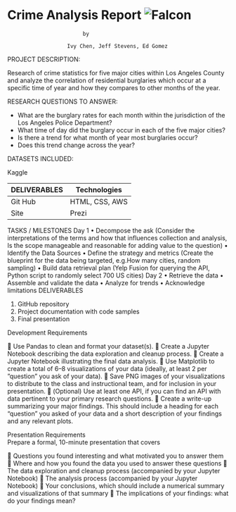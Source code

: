 # **Crime Analysis Report** ![Falcon](https://encrypted-tbn0.gstatic.com/images?q=tbn:ANd9GcTad9yJ--6upi437hZWMVVJNUnZgBbSTXOjlAL1JeeDL8sCilNG)

							by
							
					   Ivy Chen, Jeff Stevens, Ed Gomez

PROJECT DESCRIPTION:

Research of crime statistics for five major cities within Los Angeles County and analyze the correlation of residential burglaries which occur at a specific time of year and how they compares to other months of the year. 

RESEARCH QUESTIONS TO ANSWER:

+	What are the burglary rates for each month within the jurisdiction of the Los Angeles Police Department?
+	What time of day did the burglary occur in each of the five major cities?
+	Is there a trend for what month of year most burglaries occur?
+	Does this trend change across the year?

DATASETS INCLUDED:

Kaggle


DELIVERABLES | Technologies
------------ | -------------
Git Hub | HTML, CSS, AWS
Site | Prezi

 
TASKS / MILESTONES
Day 1
•	Decompose the ask (Consider the interpretations of the terms and how that influences collection and analysis, Is the scope manageable and reasonable for adding value to the question)
•	Identify the Data Sources 
•	Define the strategy and metrics (Create the blueprint for the data being targeted, e.g.How many cities, random sampling) 
•	Build data retrieval plan (Yelp Fusion for querying the API, Python script to randomly select 700 US cities) 
Day 2
•	Retrieve the data 
•	Assemble and validate the data 
•	Analyze for trends 
•	Acknowledge limitations
DELIVERABLES

1.	GitHub repository
2.	Project documentation with code samples
3.	Final presentation
 

Development Requirements		
		
	Use Pandas to clean and format your dataset(s). 
	Create a Jupyter Notebook describing the data exploration and cleanup process.
	Create a Jupyter Notebook illustrating the final data analysis. 
	Use Matplotlib to create a total of 6–8 visualizations of your data (ideally, at least 2 per ”question” you ask of your data). 
	Save PNG images of your visualizations to distribute to the class and instructional team, and for inclusion in your presentation. 
	(Optional) Use at least one API, if you can find an API with data pertinent to your primary research questions. 
	Create a write-up summarizing your major findings. This should include a heading for each “question” you asked of your data and a short description of your findings and any relevant plots.
		
Presentation Requirements		
Prepare a formal, 10-minute presentation that covers	
		
	Questions you found interesting and what motivated you to answer them
	Where and how you found the data you used to answer these questions
	The data exploration and cleanup process (accompanied by your Jupyter Notebook)
	The analysis process (accompanied by your Jupyter Notebook)
	Your conclusions, which should include a numerical summary and visualizations of that summary
	The implications of your findings: what do your findings mean?



